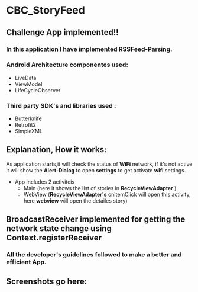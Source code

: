 # CBC_StoryFeed
## Challenge App implemented!!
### In this application I have implemented **RSSFeed-Parsing.** 
### Android Architecture componentes used:
* LiveData
* ViewModel
* LifeCycleObserver
### Third party SDK's and libraries used : 
* Butterknife
* Retrofit2
* SimpleXML
## Explanation, How it works:
As application starts,it will check the status of **WiFi** network, if it's not active it will show the 
**Alert-Dialog** to open **settings** to get activate **wifi** settings.
* App includes 2 activiteis
   * Main (here it shows the list of stories in **RecycleViewAdapter** )
   * WebView (**RecycleViewAdapter's** onitemClick will open this activity, here **webview** will open the detailes story)
## BroadcastReceiver implemented for getting the **network state change** using **Context.registerReceiver**

### All the developer's guidelines followed to make a better and efficient App.

## Screenshots go here:
 
  

